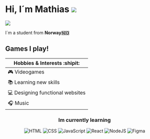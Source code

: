 <h1>Hi, I´m Mathias 
  <img src="https://cdn.7tv.app/emote/01FY4SAKPG0002SF3Y8QACNGMF/2x.avif"/>
</h1>


  <img src="https://cdn.7tv.app/emote/01HR5P6GBG000E1DNDR61KF6ZT/2x.avif"/>

  

  

 <p>I´m a student from <b>Norway🇳🇴</b></p>
 
 <h2>Games I play!</h2>




  | Hobbies & Interests :shipit: |
| ------------------- |
|  🎮 Videogames      |
|  📚 Learning new skills  |
|  💻 Designing functional websites |
|  🎧 Music          |




                                                    
  




 
<h3 align="center">Im currently learning</h3>
<p align="center">
  <img alt="HTML" src="https://img.shields.io/badge/HTML-E34F26?style=for-the-badge&logo=html5&logoColor=white" />
   <img alt="CSS" src="https://img.shields.io/badge/CSS-663399?style=for-the-badge&logo=css&logoColor=white" />
      <img alt="JavaScript" src="https://img.shields.io/badge/JavaScript-F7DF1E?style=for-the-badge&logo=javascript&logoColor=black" />
         <img alt="React" src="https://img.shields.io/badge/React-61DAFB?style=for-the-badge&logo=react&logoColor=black" />
           <img alt="NodeJS" src="https://img.shields.io/badge/Node.JS-5FA04E?style=for-the-badge&logo=nodedotjs&logoColor=white" />
            <img alt="Figma" src="https://img.shields.io/badge/Figma-F24E1E?style=for-the-badge&logo=figma&logoColor=white" />
</p>


